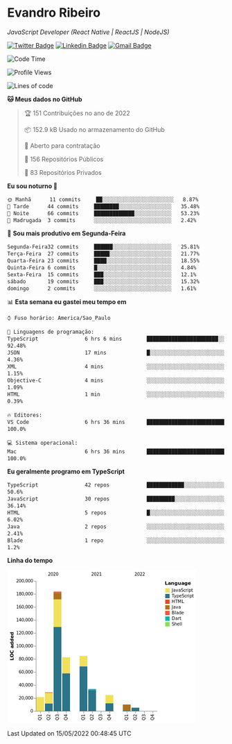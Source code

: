 # Evandro **Ribeiro**

*JavaScript Developer (React Native | ReactJS | NodeJS)*

[![Twitter Badge](https://img.shields.io/badge/-@ribeiroevandro-201B2D?style=flat-square&labelColor=201B2D&logo=twitter&logoColor=white&link=https://twitter.com/ribeiroevandro)](https://twitter.com/ribeiroevandro) 
[![Linkedin Badge](https://img.shields.io/badge/-Evandro%20Ribeiro-201B2D?style=flat-square&logo=Linkedin&logoColor=white&link=https://www.linkedin.com/in/ribeiroevandro)](https://www.linkedin.com/in/ribeiroevandro) 
[![Gmail Badge](https://img.shields.io/badge/-oi@ribeiroevandro.com.br-201B2D?style=flat-square&logo=Gmail&logoColor=white&link=mailto:oi@ribeiroevandro.com.br)](mailto:oi@ribeiroevandro.com.br)


<!--START_SECTION:waka-->
![Code Time](http://img.shields.io/badge/Code%20Time-0%20secs-blue)

![Profile Views](http://img.shields.io/badge/Visualizac%C3%B5es%20do%20perfil-3-blue)

![Lines of code](https://img.shields.io/badge/Desde%20o%20Hello%20World%20eu%20escrevi-475%20Thousand%20linhas%20de%20c%C3%B3digo-blue)

**🐱 Meus dados no GitHub** 

> 🏆 151 Contribuições no ano de 2022
 > 
> 📦 152.9 kB Usado no armazenamento do GitHub 
 > 
> 💼 Aberto para contratação
 > 
> 📜 156 Repositórios Públicos 
 > 
> 🔑 83 Repositórios Privados  
 > 
**Eu sou noturno 🦉** 

```text
🌞 Manhã      11 commits     ██░░░░░░░░░░░░░░░░░░░░░░░   8.87% 
🌆 Tarde      44 commits     ████████░░░░░░░░░░░░░░░░░   35.48% 
🌃 Noite      66 commits     █████████████░░░░░░░░░░░░   53.23% 
🌙 Madrugada  3 commits      ░░░░░░░░░░░░░░░░░░░░░░░░░   2.42%

```
📅 **Sou mais produtivo em Segunda-Feira** 

```text
Segunda-Feira32 commits     ██████░░░░░░░░░░░░░░░░░░░   25.81% 
Terça-Feira  27 commits     █████░░░░░░░░░░░░░░░░░░░░   21.77% 
Quarta-Feira 23 commits     ████░░░░░░░░░░░░░░░░░░░░░   18.55% 
Quinta-Feira 6 commits      █░░░░░░░░░░░░░░░░░░░░░░░░   4.84% 
Sexta-Feira  15 commits     ███░░░░░░░░░░░░░░░░░░░░░░   12.1% 
sábado       19 commits     ███░░░░░░░░░░░░░░░░░░░░░░   15.32% 
domingo      2 commits      ░░░░░░░░░░░░░░░░░░░░░░░░░   1.61%

```


📊 **Esta semana eu gastei meu tempo em** 

```text
⌚︎ Fuso horário: America/Sao_Paulo

💬 Linguagens de programação: 
TypeScript               6 hrs 6 mins        ███████████████████████░░   92.48% 
JSON                     17 mins             █░░░░░░░░░░░░░░░░░░░░░░░░   4.36% 
XML                      4 mins              ░░░░░░░░░░░░░░░░░░░░░░░░░   1.15% 
Objective-C              4 mins              ░░░░░░░░░░░░░░░░░░░░░░░░░   1.09% 
HTML                     1 min               ░░░░░░░░░░░░░░░░░░░░░░░░░   0.39%

🔥 Editores: 
VS Code                  6 hrs 36 mins       █████████████████████████   100.0%

💻 Sistema operacional: 
Mac                      6 hrs 36 mins       █████████████████████████   100.0%

```

**Eu geralmente programo em TypeScript** 

```text
TypeScript               42 repos            ████████████░░░░░░░░░░░░░   50.6% 
JavaScript               30 repos            █████████░░░░░░░░░░░░░░░░   36.14% 
HTML                     5 repos             █░░░░░░░░░░░░░░░░░░░░░░░░   6.02% 
Java                     2 repos             ░░░░░░░░░░░░░░░░░░░░░░░░░   2.41% 
Blade                    1 repo              ░░░░░░░░░░░░░░░░░░░░░░░░░   1.2%

```


**Linha do tempo**

![Chart not found](https://raw.githubusercontent.com/ribeiroevandro/ribeiroevandro/master/charts/bar_graph.png) 


 Last Updated on 15/05/2022 00:48:45 UTC
<!--END_SECTION:waka-->
